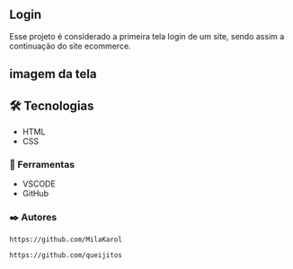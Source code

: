 ## Login
Esse projeto é considerado a primeira tela login de um site, sendo assim a continuação do site ecommerce.
## imagem da tela  
 [](login.png)

## 🛠️ Tecnologias  

* HTML
* CSS
### 🔧 Ferramentas

* VSCODE
* GitHub

### ✒️ Autores

```
https://github.com/MilaKarol
```
```
https://github.com/queijitos
```
